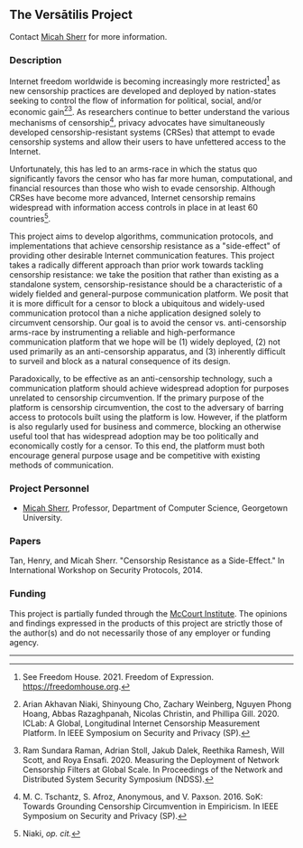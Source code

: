 ## The Versātilis Project

Contact [Micah Sherr](https://micahsherr.com) for more information.


### Description

Internet freedom worldwide is becoming increasingly more
restricted[^1] as new censorship practices are developed and deployed
by nation-states seeking to control the flow of information for
political, social, and/or economic gain[^2][^3].  As researchers
continue to better understand the various mechanisms of
censorship[^4], privacy advocates have simultaneously developed
censorship-resistant systems (CRSes) that attempt to evade censorship
systems and allow their users to have unfettered access to the
Internet.

Unfortunately, this has led to an arms-race in which the status quo
significantly favors the censor who has far more human, computational,
and financial resources than those who wish to evade censorship.
Although CRSes have become more advanced, Internet censorship remains
widespread with information access controls in place in at least 60
countries[^5].

This project aims to develop algorithms, communication protocols, and
implementations that achieve censorship resistance as a "side-effect"
of providing other desirable Internet communication features.  This
project takes a radically different approach than prior work towards
tackling censorship resistance: we take the position that rather than
existing as a standalone system, censorship-resistance should be a
characteristic of a widely fielded and general-purpose communication
platform.  We posit that it is more difficult for a censor to block a
ubiquitous and widely-used communication protocol than a niche
application designed solely to circumvent censorship. Our goal is to
avoid the censor vs. anti-censorship arms-race by instrumenting a
reliable and high-performance communication platform that we hope will
be (1) widely deployed, (2) not used primarily as an anti-censorship
apparatus, and (3) inherently difficult to surveil and block as a
natural consequence of its design.

Paradoxically, to be effective as an anti-censorship technology, such
a communication platform should achieve widespread adoption for
purposes unrelated to censorship circumvention.  If the primary
purpose of the platform is censorship circumvention, the cost to the
adversary of barring access to protocols built using the platform is
low.  However, if the platform is also regularly used for business and
commerce, blocking an otherwise useful tool that has widespread
adoption may be too politically and economically costly for a censor.
To this end, the platform must both encourage general purpose usage
and be competitive with existing methods of communication.


### Project Personnel

* [Micah Sherr](https://micahsherr.com), Professor, Department of
Computer Science, Georgetown University.

### Papers

Tan, Henry, and Micah Sherr. "Censorship Resistance as a Side-Effect."
In International Workshop on Security Protocols, 2014.


### Funding

This project is partially funded through the
[McCourt Institute](https://mccourtinstitute.org/).  The opinions and
findings expressed in the products of this project are strictly those
of the author(s) and do not necessarily those of any employer or
funding agency.


---

[^1]: See Freedom House. 2021. Freedom of Expression. https://freedomhouse.org.

[^2]: Arian Akhavan Niaki, Shinyoung Cho, Zachary Weinberg, Nguyen Phong Hoang, Abbas Razaghpanah, Nicolas Christin, and Phillipa Gill. 2020. ICLab: A Global, Longitudinal Internet Censorship Measurement Platform. In IEEE Symposium on Security and Privacy (SP).

[^3]: Ram Sundara Raman, Adrian Stoll, Jakub Dalek, Reethika Ramesh, Will Scott, and Roya Ensafi. 2020. Measuring the Deployment of Network Censorship Filters at Global Scale. In Proceedings of the Network and Distributed System Security Symposium (NDSS).

[^4]: M. C. Tschantz, S. Afroz, Anonymous, and V. Paxson. 2016. SoK: Towards Grounding Censorship Circumvention in Empiricism.  In IEEE Symposium on Security and Privacy (SP).

[^5]: Niaki, *op. cit.*
